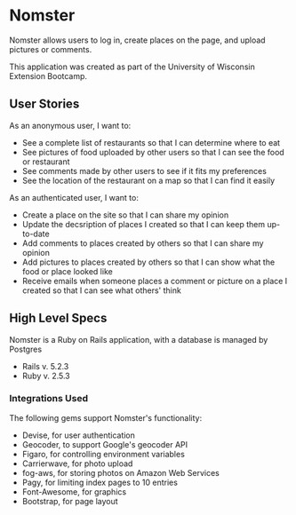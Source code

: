 # Nomster

Nomster allows users to log in, create places on the page, and upload pictures or comments.

This application was created as part of the University of Wisconsin Extension Bootcamp.

## User Stories

As an anonymous user, I want to:
  * See a complete list of restaurants so that I can determine where to eat
  * See pictures of food uploaded by other users so that I can see the food or restaurant
  * See comments made by other users to see if it fits my preferences
  * See the location of the restaurant on a map so that I can find it easily

As an authenticated user, I want to:
  * Create a place on the site so that I can share my opinion
  * Update the decsription of places I created so that I can keep them up-to-date
  * Add comments to places created by others so that I can share my opinion
  * Add pictures to places created by others so that I can show what the food or place looked like
  * Receive emails when someone places a comment or picture on a place I created so that I can see what others' think 


## High Level Specs
Nomster is a Ruby on Rails application, with a database is managed by Postgres
* Rails v. 5.2.3
* Ruby v. 2.5.3

### Integrations Used

The following gems support Nomster's functionality:
* Devise, for user authentication
* Geocoder, to support Google's geocoder API
* Figaro, for controlling environment variables
* Carrierwave, for photo upload
* fog-aws, for storing photos on Amazon Web Services
* Pagy, for limiting index pages to 10 entries
* Font-Awesome, for graphics
* Bootstrap, for page layout
